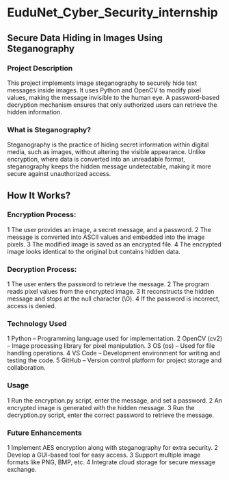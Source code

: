 # EuduNet_Cyber_Security_internship


## Secure Data Hiding in Images Using Steganography
### Project Description
This project implements image steganography to securely hide text messages inside images. It uses Python and OpenCV to modify pixel values, making the message invisible to the human eye. A password-based decryption mechanism ensures that only authorized users can retrieve the hidden information.

### What is Steganography?
Steganography is the practice of hiding secret information within digital media, such as images, without altering the visible appearance. Unlike encryption, where data is converted into an unreadable format, steganography keeps the hidden message undetectable, making it more secure against unauthorized access.

## How It Works?

### Encryption Process:
1 The user provides an image, a secret message, and a password.
2 The message is converted into ASCII values and embedded into the image pixels.
3 The modified image is saved as an encrypted file.
4 The encrypted image looks identical to the original but contains hidden data.

### Decryption Process:
1 The user enters the password to retrieve the message.
2 The program reads pixel values from the encrypted image.
3 It reconstructs the hidden message and stops at the null character (\0).
4 If the password is incorrect, access is denied.

### Technology Used
1 Python – Programming language used for implementation.
2 OpenCV (cv2) – Image processing library for pixel manipulation.
3 OS (os) – Used for file handling operations.
4 VS Code – Development environment for writing and testing the code.
5 GitHub – Version control platform for project storage and collaboration.

### Usage
1 Run the encryption.py script, enter the message, and set a password.
2 An encrypted image is generated with the hidden message.
3 Run the decryption.py script, enter the correct password to retrieve the message.

### Future Enhancements
1 Implement AES encryption along with steganography for extra security.
2 Develop a GUI-based tool for easy access.
3 Support multiple image formats like PNG, BMP, etc.
4 Integrate cloud storage for secure message exchange.
